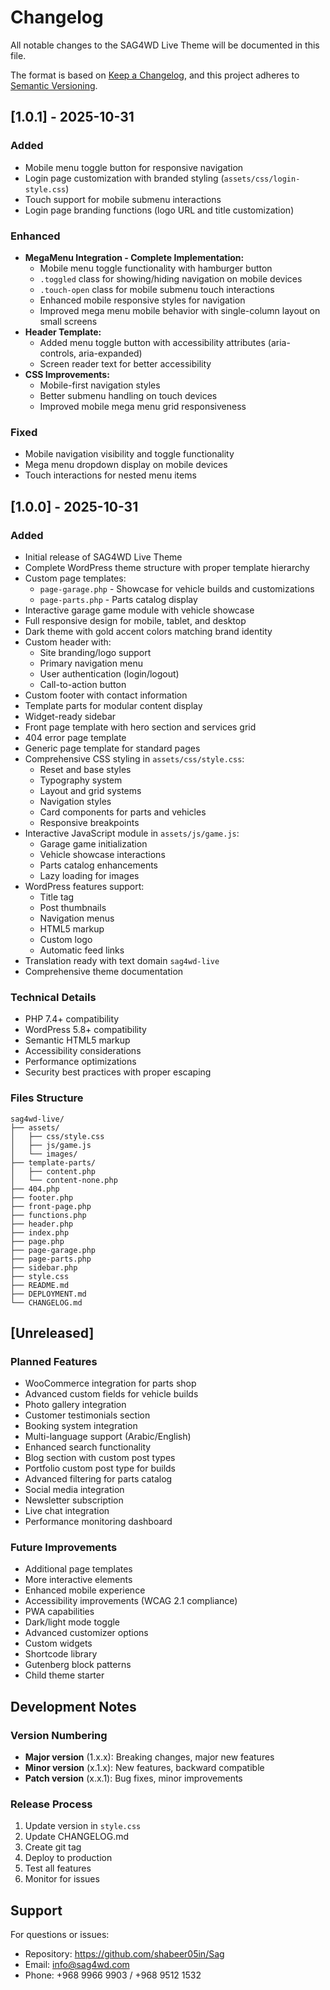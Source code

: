 # Changelog

All notable changes to the SAG4WD Live Theme will be documented in this file.

The format is based on [Keep a Changelog](https://keepachangelog.com/en/1.0.0/),
and this project adheres to [Semantic Versioning](https://semver.org/spec/v2.0.0.html).

## [1.0.1] - 2025-10-31

### Added
- Mobile menu toggle button for responsive navigation
- Login page customization with branded styling (`assets/css/login-style.css`)
- Touch support for mobile submenu interactions
- Login page branding functions (logo URL and title customization)

### Enhanced
- **MegaMenu Integration - Complete Implementation:**
  - Mobile menu toggle functionality with hamburger button
  - `.toggled` class for showing/hiding navigation on mobile devices
  - `.touch-open` class for mobile submenu touch interactions
  - Enhanced mobile responsive styles for navigation
  - Improved mega menu mobile behavior with single-column layout on small screens
- **Header Template:**
  - Added menu toggle button with accessibility attributes (aria-controls, aria-expanded)
  - Screen reader text for better accessibility
- **CSS Improvements:**
  - Mobile-first navigation styles
  - Better submenu handling on touch devices
  - Improved mobile mega menu grid responsiveness

### Fixed
- Mobile navigation visibility and toggle functionality
- Mega menu dropdown display on mobile devices
- Touch interactions for nested menu items

## [1.0.0] - 2025-10-31

### Added
- Initial release of SAG4WD Live Theme
- Complete WordPress theme structure with proper template hierarchy
- Custom page templates:
  - `page-garage.php` - Showcase for vehicle builds and customizations
  - `page-parts.php` - Parts catalog display
- Interactive garage game module with vehicle showcase
- Full responsive design for mobile, tablet, and desktop
- Dark theme with gold accent colors matching brand identity
- Custom header with:
  - Site branding/logo support
  - Primary navigation menu
  - User authentication (login/logout)
  - Call-to-action button
- Custom footer with contact information
- Template parts for modular content display
- Widget-ready sidebar
- Front page template with hero section and services grid
- 404 error page template
- Generic page template for standard pages
- Comprehensive CSS styling in `assets/css/style.css`:
  - Reset and base styles
  - Typography system
  - Layout and grid systems
  - Navigation styles
  - Card components for parts and vehicles
  - Responsive breakpoints
- Interactive JavaScript module in `assets/js/game.js`:
  - Garage game initialization
  - Vehicle showcase interactions
  - Parts catalog enhancements
  - Lazy loading for images
- WordPress features support:
  - Title tag
  - Post thumbnails
  - Navigation menus
  - HTML5 markup
  - Custom logo
  - Automatic feed links
- Translation ready with text domain `sag4wd-live`
- Comprehensive theme documentation

### Technical Details
- PHP 7.4+ compatibility
- WordPress 5.8+ compatibility
- Semantic HTML5 markup
- Accessibility considerations
- Performance optimizations
- Security best practices with proper escaping

### Files Structure
```
sag4wd-live/
├── assets/
│   ├── css/style.css
│   ├── js/game.js
│   └── images/
├── template-parts/
│   ├── content.php
│   └── content-none.php
├── 404.php
├── footer.php
├── front-page.php
├── functions.php
├── header.php
├── index.php
├── page.php
├── page-garage.php
├── page-parts.php
├── sidebar.php
├── style.css
├── README.md
├── DEPLOYMENT.md
└── CHANGELOG.md
```

## [Unreleased]

### Planned Features
- WooCommerce integration for parts shop
- Advanced custom fields for vehicle builds
- Photo gallery integration
- Customer testimonials section
- Booking system integration
- Multi-language support (Arabic/English)
- Enhanced search functionality
- Blog section with custom post types
- Portfolio custom post type for builds
- Advanced filtering for parts catalog
- Social media integration
- Newsletter subscription
- Live chat integration
- Performance monitoring dashboard

### Future Improvements
- Additional page templates
- More interactive elements
- Enhanced mobile experience
- Accessibility improvements (WCAG 2.1 compliance)
- PWA capabilities
- Dark/light mode toggle
- Advanced customizer options
- Custom widgets
- Shortcode library
- Gutenberg block patterns
- Child theme starter

## Development Notes

### Version Numbering
- **Major version** (1.x.x): Breaking changes, major new features
- **Minor version** (x.1.x): New features, backward compatible
- **Patch version** (x.x.1): Bug fixes, minor improvements

### Release Process
1. Update version in `style.css`
2. Update CHANGELOG.md
3. Create git tag
4. Deploy to production
5. Test all features
6. Monitor for issues

## Support

For questions or issues:
- Repository: https://github.com/shabeer05in/Sag
- Email: info@sag4wd.com
- Phone: +968 9966 9903 / +968 9512 1532
